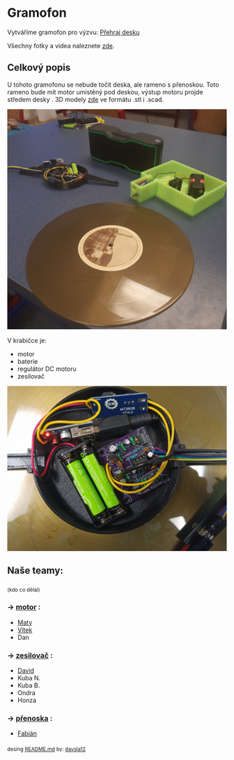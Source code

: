 # Gramofon
Vytváříme gramofon pro výzvu: [Přehraj desku](https://www.elixirdoskol.cz/l/prehraj-desku/)

Všechny fotky a videa naleznete [zde](https://owncloud.cesnet.cz/index.php/s/BCm2MCylGpjqCPX).

## Celkový popis

U tohoto gramofonu se nebude točit deska, ale rameno s přenoskou. Toto rameno bude mít motor umístěný pod deskou, výstup motoru projde středem desky .
3D modely [zde](models) ve formátu .stl i .scad.


![Detail předzesilovače](obrazky-gramofonu/dily-gramofonu.jpg)

V krabičce je:
 - motor 
 - baterie
 - regulátor DC motoru
 - zesilovač

![Všechny díly gramofonu](obrazky-gramofonu/predzesilovac.jpg)

## Naše teamy:
<sub>(kdo co dělal)</sub>

### -> [motor](motor.md) :
 - [Maty](https://github.com/matyasvanke)
 - [Vítek](https://github.com/vextr2009)
 - Dan

### -> [zesilovač](zesilovac.md) :
 - [David](https://github.com/davsla12)
 - Kuba N. 
 - Kuba B.
 - Ondra
 - Honza

### -> [přenoska](prenoska.md) :
 - [Fabián](https://github.com/BabaFabaBaba)


<sub>desing [README.md](README.md) by: [davsla12](https://github.com/davsla12)</sub>
